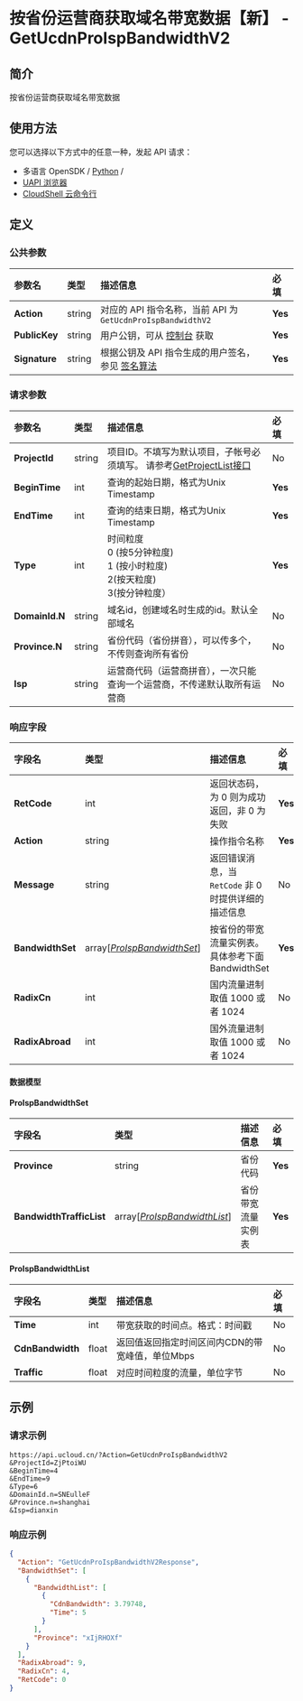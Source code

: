# 按省份运营商获取域名带宽数据【新】 - GetUcdnProIspBandwidthV2

## 简介

按省份运营商获取域名带宽数据






## 使用方法

您可以选择以下方式中的任意一种，发起 API 请求：
- 多语言 OpenSDK / [Python](https://github.com/ucloud/ucloud-sdk-python3) /
- [UAPI 浏览器](https://console.ucloud.cn/uapi/detail?id=GetUcdnProIspBandwidthV2)
- [CloudShell 云命令行](https://shell.ucloud.cn/)


## 定义

### 公共参数

| 参数名 | 类型 | 描述信息 | 必填 |
|:---|:---|:---|:---|
| **Action**     | string  | 对应的 API 指令名称，当前 API 为 `GetUcdnProIspBandwidthV2`                        | **Yes** |
| **PublicKey**  | string  | 用户公钥，可从 [控制台](https://console.ucloud.cn/uapi/apikey) 获取                                             | **Yes** |
| **Signature**  | string  | 根据公钥及 API 指令生成的用户签名，参见 [签名算法](api/summary/signature.md)  | **Yes** |

### 请求参数

| 参数名 | 类型 | 描述信息 | 必填 |
|:---|:---|:---|:---|
| **ProjectId** | string | 项目ID。不填写为默认项目，子帐号必须填写。 请参考[GetProjectList接口](https://docs.ucloud.cn/api/summary/get_project_list) |No|
| **BeginTime** | int | 查询的起始日期，格式为Unix Timestamp   |**Yes**|
| **EndTime** | int | 查询的结束日期，格式为Unix Timestamp   |**Yes**|
| **Type** | int | 时间粒度<br />0 (按5分钟粒度)<br />1 (按小时粒度)<br />2(按天粒度)<br />3(按分钟粒度） |**Yes**|
| **DomainId.N** | string | 域名id，创建域名时生成的id。默认全部域名 |No|
| **Province.N** | string | 省份代码（省份拼音），可以传多个，不传则查询所有省份 |No|
| **Isp** | string | 运营商代码（运营商拼音），一次只能查询一个运营商，不传递默认取所有运营商 |No|

### 响应字段

| 字段名 | 类型 | 描述信息 | 必填 |
|:---|:---|:---|:---|
| **RetCode** | int | 返回状态码，为 0 则为成功返回，非 0 为失败 |**Yes**|
| **Action** | string | 操作指令名称 |**Yes**|
| **Message** | string | 返回错误消息，当 `RetCode` 非 0 时提供详细的描述信息 |No|
| **BandwidthSet** | array[[*ProIspBandwidthSet*](#ProIspBandwidthSet)] | 按省份的带宽流量实例表。具体参考下面BandwidthSet |**Yes**|
| **RadixCn** | int | 国内流量进制 取值 1000 或者 1024 |No|
| **RadixAbroad** | int | 国外流量进制 取值 1000 或者 1024<br /> |No|

#### 数据模型


#### ProIspBandwidthSet

| 字段名 | 类型 | 描述信息 | 必填 |
|:---|:---|:---|:---|
| **Province** | string | 省份代码 |**Yes**|
| **BandwidthTrafficList** | array[[*ProIspBandwidthList*](#ProIspBandwidthList)] | 省份带宽流量实例表 |**Yes**|

#### ProIspBandwidthList

| 字段名 | 类型 | 描述信息 | 必填 |
|:---|:---|:---|:---|
| **Time** | int | 带宽获取的时间点。格式：时间戳 |No|
| **CdnBandwidth** | float | 返回值返回指定时间区间内CDN的带宽峰值，单位Mbps |No|
| **Traffic** | float | 对应时间粒度的流量，单位字节 |No|

## 示例

### 请求示例
    
```
https://api.ucloud.cn/?Action=GetUcdnProIspBandwidthV2
&ProjectId=ZjPtoiWU
&BeginTime=4
&EndTime=9
&Type=6
&DomainId.n=SNEulleF
&Province.n=shanghai
&Isp=dianxin
```

### 响应示例
    
```json
{
  "Action": "GetUcdnProIspBandwidthV2Response",
  "BandwidthSet": [
    {
      "BandwidthList": [
        {
          "CdnBandwidth": 3.79748,
          "Time": 5
        }
      ],
      "Province": "xIjRHOXf"
    }
  ],
  "RadixAbroad": 9,
  "RadixCn": 4,
  "RetCode": 0
}
```





